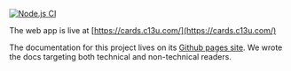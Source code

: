 [![Node.js CI](https://github.com/dchege711/study_buddy/actions/workflows/node.js.yml/badge.svg)](https://github.com/dchege711/study_buddy/actions/workflows/node.js.yml)

The web app is live at [https://cards.c13u.com/](https://cards.c13u.com/)

The documentation for this project lives on its [Github pages site](https://www.curiosities.dev/study_buddy/). We wrote the docs targeting both technical and non-technical readers.
